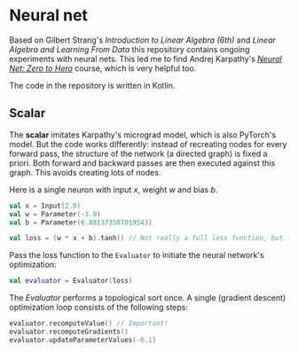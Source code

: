 # Neural net

Based on Gilbert Strang's _Introduction to Linear Algebra (6th)_ and _Linear Algebra and Learning From Data_ this
repository contains ongoing experiments with neural nets. This led me to find Andrej Karpathy's [_Neural Net: Zero to Hero_](https://karpathy.ai/zero-to-hero.html)
course, which is very helpful too.

The code in the repository is written in Kotlin.

## Scalar

The **scalar** imitates Karpathy's micrograd model, which is also PyTorch's model. But the code works differently: instead
of recreating nodes for every forward pass, the structure of the network (a directed graph) is fixed a priori. Both 
forward and backward passes are then executed against this graph. This avoids creating lots of nodes.

Here is a single neuron with input _x_, weight _w_ and bias _b_.

```kotlin
val x = Input(2.0)
val w = Parameter(-3.0)
val b = Parameter(6.881373587019543)

val loss = (w * x + b).tanh() // Not really a full loss function, but imagine it is.
```

Pass the loss function to the `Evaluator` to initiate the neural network's optimization:

```kotlin
val evaluator = Evaluator(loss)
```

The _Evaluator_ performs a topological sort once. A single (gradient descent) optimization loop consists of the 
following steps:

```kotlin
evaluator.recomputeValue() // Important!
evaluator.recomputeGradients()
evaluator.updateParameterValues(-0.1)
```
